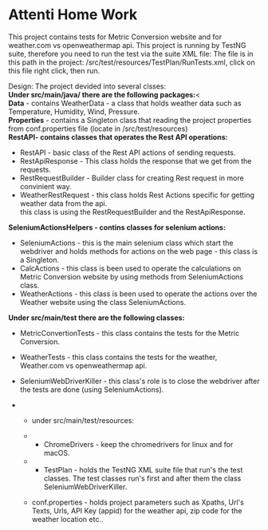 # Attenti Home Work
This project contains tests for Metric Conversion website and for weather.com vs openweathermap api.
This project is running by TestNG suite, therefore you need to run the test via the suite XML file:
The file is in this path in the project: /src/test/resources/TestPlan/RunTests.xml, click on this file right click, then run.

Design:
The project devided into several clsses:<br>
<b>Under src/main/java/ there are the following packages:</b><<br>
<b>Data</b> - contains WeatherData - a class that holds weather data such as Temperature, Humidity, Wind, Pressure.<br>
<b>Properties</b> - contains a Singleton class that reading the project properties from conf.properties file (locate in /src/test/resources)<br>
<b>RestAPI- contains classes that operates the Rest API operations:</b> 
 * RestAPI - basic class of the Rest API actions of sending requests.
 * RestApiResponse - This class holds the response that we get from the requests.
 * RestRequestBuilder - Builder class for creating Rest request in more convinient way.
 * WeatherRestRequest - this class holds Rest Actions specific for getting weather data from the api.<br>
   this class is using the RestRequestBuilder and the RestApiResponse.<br>

<b>SeleniumActionsHelpers - contins classes for selenium actions:</b> 
 * SeleniumActions - this is the main selenium class which start the webdriver and holds 
   methods for actions on the web page - this class is a Singleton.<br>
 * CalcActions - this class is been used to operate the calculations on Metric Conversion website by using methods from SeleniumActions class.<br>
 * WeatherActions - this class is been used to operate the actions over the Weather website using the class SeleniumActions.

<b>Under src/main/test there are the following classes:</b>
 * MetricConvertionTests - this class contains the tests for the Metric Conversion.
 * WeatherTests - this class contains the tests for the weather, Weather.com vs openweathermap api.
 * SeleniumWebDriverKiller - this class's role is to close the webdriver after the tests are done (using SeleniumActions).
 
 * * under src/main/test/resources:
   * * ChromeDrivers - keep the chromedrivers for linux and for macOS.
   * * TestPlan - holds the TestNG XML suite file that run's the test classes.
       The test classes run's first and after them the class SeleniumWebDriverKiller.
    
   * conf.properties - holds project parameters such as Xpaths, Url's Texts, Urls, API Key (appid) for the weather api, zip code for the weather location etc..<br>
   
 
 


